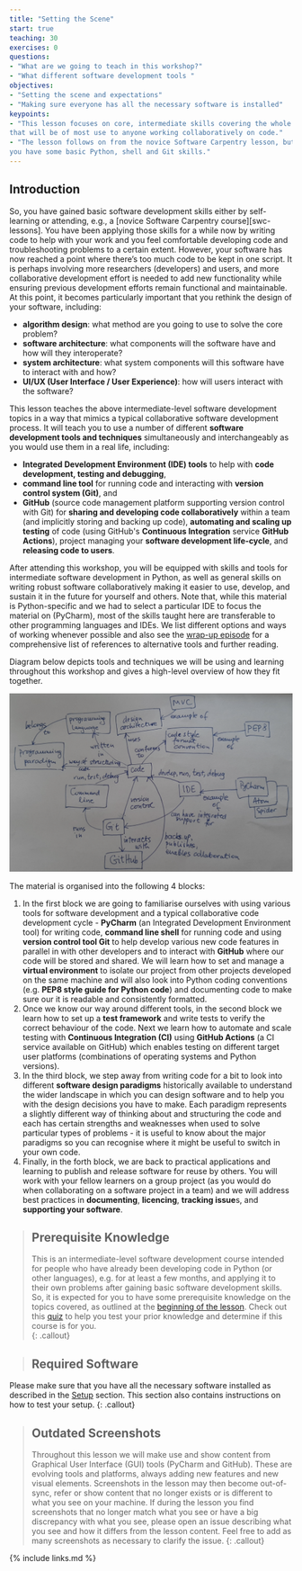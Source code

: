 ```yaml
---
title: "Setting the Scene"
start: true
teaching: 30
exercises: 0
questions:
- "What are we going to teach in this workshop?"
- "What different software development tools "
objectives:
- "Setting the scene and expectations"
- "Making sure everyone has all the necessary software is installed"
keypoints:
- "This lesson focuses on core, intermediate skills covering the whole software development life-cycle 
that will be of most use to anyone working collaboratively on code."
- "The lesson follows on from the novice Software Carpentry lesson, but it not a prerequisite for attending as long as
you have some basic Python, shell and Git skills."
---
```


## Introduction
So, you have gained basic software development skills either by self-learning or attending, e.g., a [novice Software 
Carpentry course][swc-lessons]. You have been applying those skills for a while now by writing code to help with your work and you 
feel comfortable developing code and troubleshooting problems to a certain extent. However, your software 
has now reached a point where there’s too much code to be kept in one script. It is perhaps involving more 
researchers (developers) and users, and more collaborative development effort is needed to add new functionality 
while ensuring previous development efforts remain functional and maintainable. At this point, 
it becomes particularly important that you rethink the design of your software, including:

- **algorithm design**: what method are you going to use to solve the core problem?
- **software architecture**: what components will the software have and how will they interoperate?
- **system architecture**: what system components will this software have to interact with and how?
- **UI/UX (User Interface / User Experience)**: how will users interact with the software?

This lesson teaches the above intermediate-level software development topics in a way that mimics a typical collaborative 
software development process. It will teach you to use a number of different **software development tools and techniques** 
simultaneously and interchangeably as you would use them in a real life, including:
- **Integrated Development Environment
(IDE) tools** to help with **code development, testing and debugging**, 
- **command line tool** for running code and interacting with **version control system (Git)**, and
- **GitHub** (source code management platform supporting version control with Git) for 
**sharing and developing code collaboratively** within a team (and implicitly storing and backing up code), **automating 
and scaling up testing** of code (using GitHub's **Continuous Integration** service **GitHub Actions**), 
project managing your **software development life-cycle**, and **releasing code to users**.

After attending this workshop, you will be equipped with skills and tools for intermediate software development in Python, 
as well as general skills on writing robust software collaboratively making it easier to use, develop, 
and sustain it in the future for yourself and others. Note that, while this material is Python-specific 
and we had to select a particular IDE to focus the material on (PyCharm), most of the skills taught here are transferable to other 
programming languages and IDEs. We list different options and ways of working whenever possible and also see the 
[wrap-up episode](../wrap-up/index.html)
for a comprehensive list of references to alternative tools and further reading. 

Diagram below depicts tools and techniques we will be using and learning throughout this workshop and gives a high-level overview 
of how they fit together.

![Overview of tools and techniques covered in the course](../fig/course-concept-map.png)

The material is organised into the following 4 blocks:

1. In the first block we are going to familiarise ourselves with using various tools for software development and a 
typical collaborative code development cycle - **PyCharm** (an Integrated Development Environment tool) for writing code, 
**command line shell** for running code and using **version control tool Git** to help develop various new code features in 
parallel in with other developers and to interact with **GitHub** where our code will be 
stored and shared. We will learn how to set and manage a **virtual environment** to isolate our project from 
other projects developed on the same machine and will also look into Python coding conventions (e.g. **PEP8 
style guide for Python code**) 
and documenting code to make sure our it is readable and consistently formatted.
2. Once we know our way around different tools, in the second block we learn how to set up a **test framework** and write tests 
to verify the correct behaviour of the code. Next we learn how to automate and scale testing with **Continuous Integration (CI)** 
using **GitHub Actions** (a CI service available on GitHub) which enables testing on different target user platforms 
(combinations of operating systems and Python versions).
3. In the third block, we step away from writing code for a bit to look into different **software design paradigms** 
historically available to understand the wider landscape in which you can design software and to help you with the 
design decisions you have to make. Each paradigm represents a slightly different way of thinking about and structuring 
the code and each has certain strengths and weaknesses when used to solve particular types of problems - 
it is useful to know about the major paradigms so you can recognise where it might be useful to switch in your own code. 
4. Finally, in the forth block, we are back to practical applications and learning to publish and release 
software for reuse by others. You will work with your fellow learners on a group project (as you would do when 
collaborating on a software project in a team) and we will address best practices in **documenting**, **licencing**, **tracking 
issue**s, and **supporting your software**.

> ## Prerequisite Knowledge
> This is an intermediate-level software development course intended for people who have already been developing code in 
> Python (or other languages), e.g. for at least a few months, and applying it to their own problems 
> after gaining basic software development skills. 
> So, it is expected for you to have some prerequisite knowledge on the topics covered, as outlined at the [beginning of the lesson](/index.html#prerequisites).
Check out this [quiz](../quiz/index.html) to help you test your prior knowledge and determine if this course is for you.  
{: .callout} 

> ## Required Software
Please make sure that you have all the necessary software installed as described in the [Setup](../setup.html) section. 
This section also contains instructions on how to test your setup. 
{: .callout} 

> ## Outdated Screenshots
> Throughout this lesson we will make use and show content from Graphical User Interface (GUI) tools (PyCharm and GitHub). 
> These are evolving tools and platforms, always adding new features and new visual elements. 
> Screenshots in the lesson may then become out-of-sync, refer or show content that no longer exists or is different to 
> what you see on your machine. If during the lesson you find screenshots that no longer match what you see or have 
> a big discrepancy with what you see, please open an issue describing what you see and how it differs from the lesson 
> content. Feel free to add as many screenshots as necessary to clarify the issue.
{: .callout} 

{% include links.md %}

